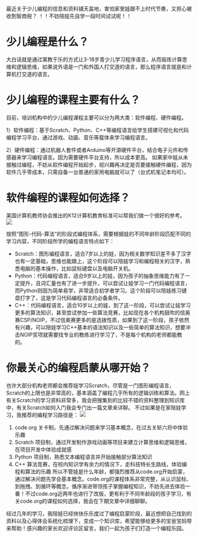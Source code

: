 最近关于少儿编程的信息和资料铺天盖地，害怕家里娃跟不上时代节奏，又担心被收割智商税？
！！不妨陪娃先自学一段时间试试呢！！

# 少儿编程是什么？
大白话就是通过寓教于乐的方式让3-18岁青少儿学习程序语言，从而锻炼计算思维和逻辑思维，如果说外语是一门和外国人打交道的语言，那么程序语言就是和计算机打交道的语言。

# 少儿编程的课程主要有什么？
目前，培训机构中的少儿编程课程主要可以分为两大类：软件编程、硬件编程。

1）软件编程：基于Scratch、Python、C++等编程语言给学生搭建可视化和代码编程学习平台，通过游戏、动画、音乐等载体来学习编程语言。

2）硬件编程：通过机器人套件或者Arduino等开源硬件平台，结合电子元件和传感器来学习编程语言。因为需要硬件平台支持，所以成本更高。
如果家中娃从未接触过编程，不妨从软件编程开始起步，视兴趣再决定是否要接触硬件编程，因为软件几乎零成本，只需自备一台普通的家用电脑就可以了（台式机笔记本均可）。

# 软件编程的课程如何选择？
美国计算机教师协会推出的K12计算机教育标准可以帮我们做一个很好的参考。
![](https://axcvs2xtkbpq.objectstorage.ap-singapore-1.oci.customer-oci.com/n/axcvs2xtkbpq/b/bucket-20240802-0845/o/v2-bbe310fac6343382fd29cea4bfcd2514_1440w.webp)

按照“图形-代码-算法”的阶段式编程体系，需要根据娃的不同年龄阶段匹配不同的学习内容，不同阶段所学的编程语言特点如下：
- Scratch：图形编程语言，适合7岁以上的娃，因为相关数学知识差不多了汉字也有一定基础，思维也能跟上，这个阶段可以陪娃学习和编程相关的汉字，熟悉电脑的基本操作，比如鼠标键盘以及电脑开关机。
- Python：代码编程语言，适合9岁以上的娃，因为孩子的抽象思维能力有了一定提升，且词汇量也有了进一步提升，可以尝试让娃学习一门代码编程语言，而Python则因为简单易学，非常适合初学者学习。这个阶段可以陪娃练习键盘打字了，这是学习代码编程语言的必备条件。
- C++：代码编程语言，适合10岁以上的娃，到了这一阶段，可以尝试让娃学习更多的算法知识，甚至尝试参加一些算法竞赛，比如现在各个机构鼓吹的信奥赛CSP/NOIP，不过信奥赛更多的是选拨性质，如果到了这一阶段，孩子依然有兴趣，可以陪娃学习C++基本的语法知识以及一些简单的算法知识，想要冲击NOIP奖项就需要找专业的教练进行学习了，不是每个机构的老师都能教的。

# 你最关心的编程启蒙从哪开始？
也许大部分机构老师都会推荐娃学习Scratch，尽管是一门图形编程语言，Scratch的上限也是非常高的，基本涵盖了编程几乎所有的逻辑训练和算法。网上有关Scratch的学习资料非常多，我会把搜集到的比较不错的资料整理到知识库中，有关Scratch如何入门我会专门出一篇文章来详聊。
不过如果是在家陪娃学习，我推荐的编程学习路径是：
![](https://axcvs2xtkbpq.objectstorage.ap-singapore-1.oci.customer-oci.com/n/axcvs2xtkbpq/b/bucket-20240802-0845/o/v2-59d107f36efe96b7af97e7c66241546f_1440w.webp)

1. code.org 关卡制，先通过解决问题来学习基本概念，在过五关斩六将中体验乐趣
2. Scratch 项目制，通过开发制作游戏动画等项目来建立计算思维和逻辑思维，在项目开发中体验成就感
3. Python 项目制，熟悉文本编程语言并开始接触部分算法知识
4. C++ 算法竞赛，在校内知识学有余力的情况下，走科技特长生路线，体验编程和算法的乐趣
所以不管娃是什么年龄，都强烈推荐从code.org开始启蒙，通过解决问题先学会基本概念。code.org的课程体系非常完整，从认识鼠标、到拖拽、到循环等概念，循序渐进带领孩子掌握编程知识，不妨先进去体验一番！不过code.org近两年也进行了改版，更有利于不同年龄段的孩子学习，有关code.org的课程如何选择，我会在下期文章中详细聊聊。

经过几年的学习，我陪娃已经快快乐乐度过了编程启蒙阶段，最近想把自己找到的资料以及心得体会系统化梳理下，变成一个知识库，希望能够给更多的宝爸宝妈带来帮助！感兴趣的家长欢迎评论区留言，我们一起为孩子们打造一个编程乐园。